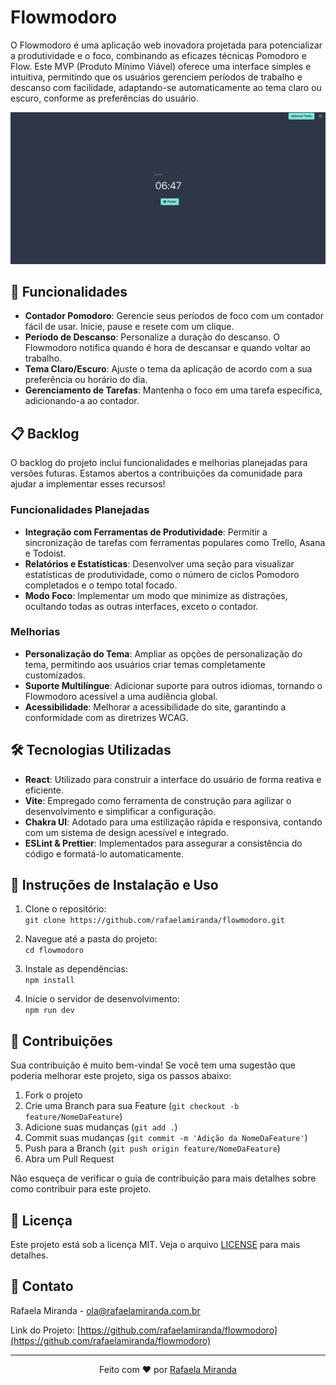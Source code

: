 # Flowmodoro

O Flowmodoro é uma aplicação web inovadora projetada para potencializar a produtividade e o foco, combinando as eficazes técnicas Pomodoro e Flow. Este MVP (Produto Mínimo Viável) oferece uma interface simples e intuitiva, permitindo que os usuários gerenciem períodos de trabalho e descanso com facilidade, adaptando-se automaticamente ao tema claro ou escuro, conforme as preferências do usuário.

![Flowmodoro Screenshot](./src/assets/tela.png)

## 🌟 Funcionalidades

- **Contador Pomodoro**: Gerencie seus períodos de foco com um contador fácil de usar. Inicie, pause e resete com um clique.
- **Período de Descanso**: Personalize a duração do descanso. O Flowmodoro notifica quando é hora de descansar e quando voltar ao trabalho.
- **Tema Claro/Escuro**: Ajuste o tema da aplicação de acordo com a sua preferência ou horário do dia.
- **Gerenciamento de Tarefas**: Mantenha o foco em uma tarefa específica, adicionando-a ao contador.

## 📋 Backlog

O backlog do projeto inclui funcionalidades e melhorias planejadas para versões futuras. Estamos abertos a contribuições da comunidade para ajudar a implementar esses recursos!

### Funcionalidades Planejadas

- **Integração com Ferramentas de Produtividade**: Permitir a sincronização de tarefas com ferramentas populares como Trello, Asana e Todoist.
- **Relatórios e Estatísticas**: Desenvolver uma seção para visualizar estatísticas de produtividade, como o número de ciclos Pomodoro completados e o tempo total focado.
- **Modo Foco**: Implementar um modo que minimize as distrações, ocultando todas as outras interfaces, exceto o contador.

### Melhorias

- **Personalização do Tema**: Ampliar as opções de personalização do tema, permitindo aos usuários criar temas completamente customizados.
- **Suporte Multilíngue**: Adicionar suporte para outros idiomas, tornando o Flowmodoro acessível a uma audiência global.
- **Acessibilidade**: Melhorar a acessibilidade do site, garantindo a conformidade com as diretrizes WCAG.

## 🛠 Tecnologias Utilizadas

- **React**: Utilizado para construir a interface do usuário de forma reativa e eficiente.
- **Vite**: Empregado como ferramenta de construção para agilizar o desenvolvimento e simplificar a configuração.
- **Chakra UI**: Adotado para uma estilização rápida e responsiva, contando com um sistema de design acessível e integrado.
- **ESLint & Prettier**: Implementados para assegurar a consistência do código e formatá-lo automaticamente.

## 🚀 Instruções de Instalação e Uso

1. Clone o repositório:  
   `git clone https://github.com/rafaelamiranda/flowmodoro.git`

2. Navegue até a pasta do projeto:  
   `cd flowmodoro`

3. Instale as dependências:  
   `npm install`

4. Inicie o servidor de desenvolvimento:  
   `npm run dev`

## 🤝 Contribuições

Sua contribuição é muito bem-vinda! Se você tem uma sugestão que poderia melhorar este projeto, siga os passos abaixo:

1. Fork o projeto
2. Crie uma Branch para sua Feature (`git checkout -b feature/NomeDaFeature`)
3. Adicione suas mudanças (`git add .`)
4. Commit suas mudanças (`git commit -m 'Adição da NomeDaFeature'`)
5. Push para a Branch (`git push origin feature/NomeDaFeature`)
6. Abra um Pull Request

Não esqueça de verificar o guia de contribuição para mais detalhes sobre como contribuir para este projeto.

## 📝 Licença

Este projeto está sob a licença MIT. Veja o arquivo [LICENSE](LICENSE) para mais detalhes.

## 💬 Contato

Rafaela Miranda - ola@rafaelamiranda.com.br

Link do Projeto: [https://github.com/rafaelamiranda/flowmodoro](https://github.com/rafaelamiranda/flowmodoro)

---

<p align="center">
Feito com ❤️ por <a href="https://github.com/rafaelamiranda">Rafaela Miranda</a>
</p>

